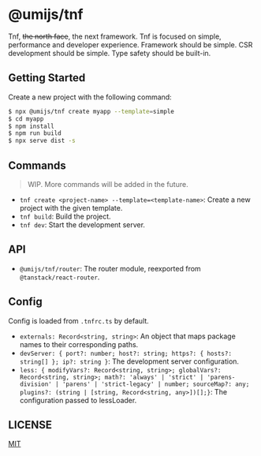 # @umijs/tnf

Tnf, ~~the north face~~, the next framework. Tnf is focused on simple, performance and developer experience. Framework should be simple. CSR development should be simple. Type safety should be built-in.

## Getting Started

Create a new project with the following command:

```bash
$ npx @umijs/tnf create myapp --template=simple
$ cd myapp
$ npm install
$ npm run build
$ npx serve dist -s
```

## Commands

> WIP. More commands will be added in the future.

- `tnf create <project-name> --template=<template-name>`: Create a new project with the given template.
- `tnf build`: Build the project.
- `tnf dev`: Start the development server.

## API

- `@umijs/tnf/router`: The router module, reexported from `@tanstack/react-router`.

## Config

Config is loaded from `.tnfrc.ts` by default.

- `externals: Record<string, string>`: An object that maps package names to their corresponding paths.
- `devServer: { port?: number; host?: string; https?: { hosts?: string[] }; ip?: string }`: The development server configuration.
- `less: { modifyVars?: Record<string, string>; globalVars?: Record<string, string>; math?: 'always' | 'strict' | 'parens-division' | 'parens' | 'strict-legacy' | number; sourceMap?: any; plugins?: (string | [string, Record<string, any>])[];}`: The configuration passed to lessLoader.

## LICENSE

[MIT](LICENSE)
